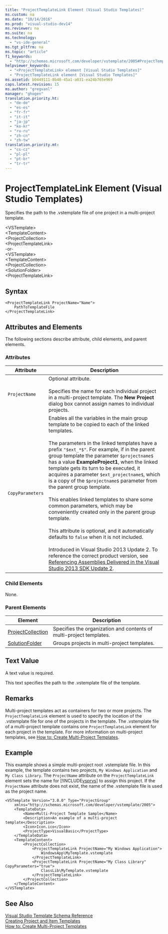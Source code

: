 ```yaml
---
title: "ProjectTemplateLink Element (Visual Studio Templates)"
ms.custom: na
ms.date: "10/14/2016"
ms.prod: "visual-studio-dev14"
ms.reviewer: na
ms.suite: na
ms.technology: 
  - "vs-ide-general"
ms.tgt_pltfrm: na
ms.topic: "article"
f1_keywords: 
  - "http://schemas.microsoft.com/developer/vstemplate/2005#ProjectTemplateLink"
helpviewer_keywords: 
  - "<ProjectTemplateLink> element [Visual Studio Templates]"
  - "ProjectTemplateLink element [Visual Studio Templates]"
ms.assetid: b0449111-8b48-45a1-a031-ea24b765e969
caps.latest.revision: 15
ms.author: "gregvanl"
manager: "ghogen"
translation.priority.ht: 
  - "de-de"
  - "es-es"
  - "fr-fr"
  - "it-it"
  - "ja-jp"
  - "ko-kr"
  - "ru-ru"
  - "zh-cn"
  - "zh-tw"
translation.priority.mt: 
  - "cs-cz"
  - "pl-pl"
  - "pt-br"
  - "tr-tr"
---
```

# ProjectTemplateLink Element (Visual Studio Templates)
Specifies the path to the .vstemplate file of one project in a multi-project template.  
  
 \<VSTemplate>  
 \<TemplateContent>  
 \<ProjectCollection>  
 \<ProjectTemplateLink>  
-or-  
\<VSTemplate>  
 \<TemplateContent>  
 \<ProjectCollection>  
 \<SolutionFolder>  
 \<ProjectTemplateLink>  
  
## Syntax  
  
```  
<ProjectTemplateLink ProjectName="Name">  
    PathToTemplateFile  
</ProjectTemplateLink>  
```  
  
## Attributes and Elements  
 The following sections describe attribute, child elements, and parent elements.  
  
### Attributes  
  
|Attribute|Description|  
|---------------|-----------------|  
|`ProjectName`|Optional attribute.<br /><br /> Specifies the name for each individual project in a multi-project template. The **New Project** dialog box cannot assign names to individual projects.|  
|`CopyParameters`|Enables all the variables in the main group template to be copied to each of the linked templates.<br /><br /> The parameters in the linked templates have a prefix `"$ext_*$"`. For example, if in the parent group template the parameter `$projectname$` has a value **ExampleProject1**, when the linked template gets its turn to be executed, it acquires a parameter `$ext_projectname$`, which is a copy of the `$projectname$` parameter from the parent group template.<br /><br /> This enables linked templates to share some common parameters, which may be conveniently created only in the parent group template.<br /><br /> This attribute is optional, and it automatically defaults to `false` when it is not included.<br /><br /> Introduced in Visual Studio 2013 Update 2. To reference the correct product version, see [Referencing Assemblies Delivered in the Visual Studio 2013 SDK Update 2](assetId:///42b65c3e-e42b-4c39-98c8-bea285f25ffb).|  
  
### Child Elements  
 None.  
  
### Parent Elements  
  
|Element|Description|  
|-------------|-----------------|  
|[ProjectCollection](../extensibility/projectcollection-element--visual-studio-templates-.md)|Specifies the organization and contents of multi-project templates.|  
|[SolutionFolder](../extensibility/solutionfolder-element--visual-studio-templates-.md)|Groups projects in multi-project templates.|  
  
## Text Value  
 A text value is required.  
  
 This text specifies the path to the .vstemplate file of the template.  
  
## Remarks  
 Multi-project templates act as containers for two or more projects. The `ProjectTemplateLink` element is used to specify the location of the .vstemplate file for one of the projects in the template. The .vstemplate file of a multi-project template contains one `ProjectTemplateLink` element for each project in the template. For more information on multi-project templates, see [How to: Create Multi-Project Templates](../ide/how-to--create-multi-project-templates.md).  
  
## Example  
 This example shows a simple multi-project root .vstemplate file. In this example, the template contains two projects, `My Windows Application` and `My Class Library`. The `ProjectName` attribute on the `ProjectTemplateLink` element sets the name for [!INCLUDE[vsprvs](../codequality/includes/vsprvs_md.md)] to assign this project. If the `ProjectName` attribute does not exist, the name of the .vstemplate file is used as the project name.  
  
```  
<VSTemplate Version="3.0.0" Type="ProjectGroup"  
    xmlns="http://schemas.microsoft.com/developer/vstemplate/2005">  
    <TemplateData>  
        <Name>Multi-Project Template Sample</Name>  
        <Description>An example of a multi-project template</Description>  
        <Icon>Icon.ico</Icon>  
        <ProjectType>VisualBasic</ProjectType>  
    </TemplateData>  
    <TemplateContent>  
        <ProjectCollection>  
            <ProjectTemplateLink ProjectName="My Windows Application">  
                WindowsApp\MyTemplate.vstemplate  
            </ProjectTemplateLink>  
            <ProjectTemplateLink ProjectName="My Class Library" CopyParameters="true">  
                ClassLib\MyTemplate.vstemplate  
            </ProjectTemplateLink>  
        </ProjectCollection>  
    </TemplateContent>  
</VSTemplate>  
```  
  
## See Also  
 [Visual Studio Template Schema Reference](../extensibility/visual-studio-template-schema-reference.md)   
 [Creating Project and Item Templates](../ide/creating-project-and-item-templates.md)   
 [How to: Create Multi-Project Templates](../ide/how-to--create-multi-project-templates.md)